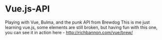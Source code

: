 # Vue.js-API
Playing with Vue, Bulma, and the punk API from Brewdog
This is me just learning vue.js, some elements are still broken, but having fun with this one, you can see it in action here - http://richbannon.com/vue/brew/ 
